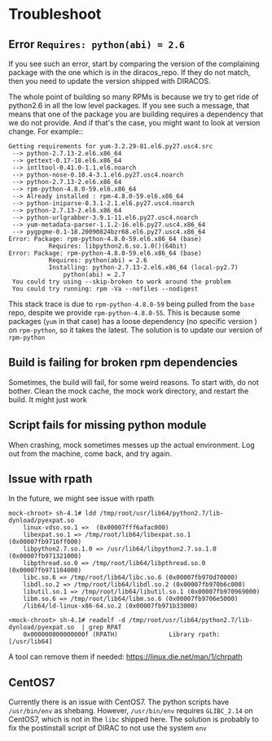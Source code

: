 # Troubleshoot

## Error `Requires: python(abi) = 2.6`

If you see such an error, start by comparing the version of the complaining package with the one which is in the diracos_repo. If they do not match, then you need to update the version shipped with DIRACOS.


The whole point of building so many RPMs is because we try to get ride of python2.6 in all the low level packages. If you see such a message, that means that one of the package you are building requires a dependency that we do not provide. And if that's the case, you might want to look at version change. For example::

```
Getting requirements for yum-3.2.29-81.el6.py27.usc4.src
 --> python-2.7.13-2.el6.x86_64
 --> gettext-0.17-18.el6.x86_64
 --> intltool-0.41.0-1.1.el6.noarch
 --> python-nose-0.10.4-3.1.el6.py27.usc4.noarch
 --> python-2.7.13-2.el6.x86_64
 --> rpm-python-4.8.0-59.el6.x86_64
 --> Already installed : rpm-4.8.0-59.el6.x86_64
 --> python-iniparse-0.3.1-2.1.el6.py27.usc4.noarch
 --> python-2.7.13-2.el6.x86_64
 --> python-urlgrabber-3.9.1-11.el6.py27.usc4.noarch
 --> yum-metadata-parser-1.1.2-16.el6.py27.usc4.x86_64
 --> pygpgme-0.1-18.20090824bzr68.el6.py27.usc4.x86_64
Error: Package: rpm-python-4.8.0-59.el6.x86_64 (base)
           Requires: libpython2.6.so.1.0()(64bit)
Error: Package: rpm-python-4.8.0-59.el6.x86_64 (base)
           Requires: python(abi) = 2.6
           Installing: python-2.7.13-2.el6.x86_64 (local-py2.7)
               python(abi) = 2.7
 You could try using --skip-broken to work around the problem
 You could try running: rpm -Va --nofiles --nodigest
 ```

 This stack trace is due to `rpm-python-4.8.0-59` being pulled from the `base` repo, despite we provide `rpm-python-4.8.0-55`. This is because some packages (`yum` in that case) has a loose dependency (no specific version ) on `rpm-python`, so it takes the latest. The solution is to update our version of `rpm-python`



## Build is failing for broken rpm dependencies

Sometimes, the build will fail, for some weird reasons. To start with, do not bother. Clean the mock cache, the mock work directory, and restart the build. It might just work

## Script fails for missing python module

When crashing, mock sometimes messes up the actual environment. Log out from the machine, come back, and try again.

## Issue with rpath

In the future, we might see issue with rpath

```
mock-chroot> sh-4.1# ldd /tmp/root/usr/lib64/python2.7/lib-dynload/pyexpat.so
	linux-vdso.so.1 =>  (0x00007fff6afac000)
	libexpat.so.1 => /tmp/root/lib64/libexpat.so.1 (0x00007fb9716ff000)
	libpython2.7.so.1.0 => /usr/lib64/libpython2.7.so.1.0 (0x00007fb971321000)
	libpthread.so.0 => /tmp/root/lib64/libpthread.so.0 (0x00007fb971104000)
	libc.so.6 => /tmp/root/lib64/libc.so.6 (0x00007fb970d70000)
	libdl.so.2 => /tmp/root/lib64/libdl.so.2 (0x00007fb970b6c000)
	libutil.so.1 => /tmp/root/lib64/libutil.so.1 (0x00007fb970969000)
	libm.so.6 => /tmp/root/lib64/libm.so.6 (0x00007fb9706e5000)
	/lib64/ld-linux-x86-64.so.2 (0x00007fb971b33000)

<mock-chroot> sh-4.1# readelf -d /tmp/root/usr/lib64/python2.7/lib-dynload/pyexpat.so  | grep RPAT
    0x000000000000000f (RPATH)              Library rpath: [/usr/lib64]
```

A tool can remove them if needed:
https://linux.die.net/man/1/chrpath

## CentOS7

Currently there is an issue with CentOS7.
The python scripts have `/usr/bin/env` as shebang. However, `/usr/bin/env` requires `GLIBC_2.14` on CentOS7, which is not in the `libc` shipped here. The solution is probably to fix the postinstall script of DIRAC to not use the system `env`
